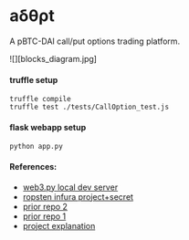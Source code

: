 # aδθρt

A pBTC-DAI call/put options trading platform. 

![][blocks_diagram.jpg]

#### truffle setup
```
truffle compile
truffle test ./tests/CallOption_test.js
```

#### flask webapp setup
```
python app.py
```

#### References:
* [web3.py local dev server](https://dev.to/gcrsaldanha/deploy-a-smart-contract-on-ethereum-with-python-truffle-and-web3py-5on)
* [ropsten infura project+secret](https://infura.io/dashboard/ethereum/21163b9559174609975c67d0188e36db/settings)
* [prior repo 2](https://github.com/ysinha1/hackmoney-adopt-dapp)
* [prior repo 1](https://github.com/ysinha1/hackmoney-adopt)
* [project explanation](https://www.youtube.com/watch?v=x8K6wXzgv1c&feature=youtu.be)
